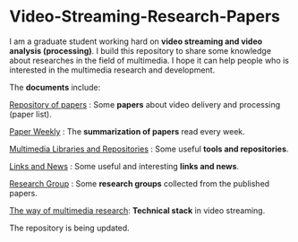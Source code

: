 # Video-Streaming-Research-Papers

I am a graduate student working hard on **video streaming and video analysis (processing)**. I build this repository to share some knowledge about researches in the field of multimedia. I hope it can help people who is interested in the multimedia research and development.

The **documents** include:

[Repository of papers](https://github.com/jinyucn/Video-Streaming-Research/blob/main/Repository%20of%20papers.md) : Some **papers** about video delivery and processing (paper list).

[Paper Weekly](https://github.com/jinyucn/Video-Streaming-Research/blob/main/Paper%20Weekly.md) : The **summarization of papers** read every week.

[Multimedia Libraries and Repositories](https://github.com/jinyucn/Video-Streaming-Research/blob/main/Multimedia%20Libraries%20and%20Repositories.md) : Some useful **tools and repositories**.

[Links and News](https://github.com/jinyucn/Video-Streaming-Research/blob/main/Links%20and%20News.md) : Some useful and interesting **links and news**.

[Research Group](https://github.com/jinyucn/Video-Streaming-Research/blob/main/Research%20Group.md) : Some **research groups** collected from the published papers.

[The way of multimedia research](https://github.com/jinyucn/Video-Streaming-Research/blob/main/The%20way%20of%20multimedia%20research.md): **Technical stack** in video streaming.

The repository is being updated.









